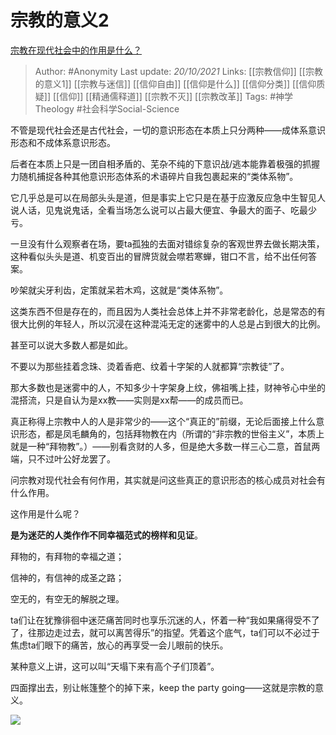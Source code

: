 # 宗教的意义2
[宗教在现代社会中的作用是什么？](https://www.zhihu.com/question/20120014/answer/2172958952)

> Author: #Anonymity 
Last update: *20/10/2021* 
Links: [[宗教信仰]] [[宗教的意义1]] [[宗教与迷信]] [[信仰自由]] [[信仰是什么]] [[信仰分类]] [[信仰质疑]] [[信仰]] [[精通儒释道]] [[宗教不灭]] [[宗教改革]]
Tags: #神学Theology #社会科学Social-Science 
  

不管是现代社会还是古代社会，一切的意识形态在本质上只分两种——成体系意识形态和不成体系意识形态。

后者在本质上只是一团自相矛盾的、芜杂不纯的下意识战/逃本能靠着极强的抓握力随机捕捉各种其他意识形态体系的术语碎片自我包裹起来的“类体系物”。

它几乎总是可以在局部头头是道，但是事实上它只是在基于应激反应急中生智见人说人话，见鬼说鬼话，全看当场怎么说可以占最大便宜、争最大的面子、吃最少亏。

一旦没有什么观察者在场，要ta孤独的去面对错综复杂的客观世界去做长期决策，这种看似头头是道、机变百出的冒牌货就会噤若寒蝉，钳口不言，给不出任何答案。

吵架就尖牙利齿，定策就呆若木鸡，这就是“类体系物”。

这类东西不但是存在的，而且因为人类社会总体上并不非常老龄化，总是常态的有很大比例的年轻人，所以沉浸在这种混沌无定的迷雾中的人总是占到很大的比例。

甚至可以说大多数人都是如此。

不要以为那些挂着念珠、烫着香疤、纹着十字架的人就都算“宗教徒”了。

那大多数也是迷雾中的人，不知多少十字架身上纹，佛祖嘴上挂，财神爷心中坐的混搭流，只是自认为是xx教——实则是xx帮——的成员而已。

真正称得上宗教中人的人是非常少的——这个“真正的”前缀，无论后面接上什么意识形态，都是凤毛麟角的，包括拜物教在内（所谓的“非宗教的世俗主义”，本质上就是一种“拜物教”。）——别看贪财的人多，但是绝大多数一样三心二意，首鼠两端，只不过叶公好龙罢了。

问宗教对现代社会有何作用，其实就是问这些真正的意识形态的核心成员对社会有什么作用。

这作用是什么呢？

**是为迷茫的人类作作不同幸福范式的榜样和见证**。

拜物的，有拜物的幸福之道；

信神的，有信神的成圣之路；

空无的，有空无的解脱之理。

ta们让在犹豫徘徊中迷茫痛苦同时也享乐沉迷的人，怀着一种“我如果痛得受不了了，往那边走过去，就可以离苦得乐”的指望。凭着这个底气，ta们可以不必过于焦虑ta们眼下的痛苦，放心的再享受一会儿眼前的快乐。

某种意义上讲，这可以叫“天塌下来有高个子们顶着”。

四面撑出去，别让帐篷整个的掉下来，keep the party going——这就是宗教的意义。

![](https://pic1.zhimg.com/50/v2-ece7c7186a21ea58559ac0f4af9fd055_720w.jpg?source=1940ef5c)